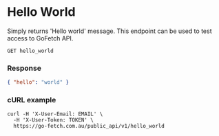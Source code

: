 # Hello World

Simply returns 'Hello world' message. This endpoint can be used to test access to GoFetch API.

`GET hello_world`


### Response

```JSON
{ "hello": "world" }
```


### cURL example

```shell
curl -H 'X-User-Email: EMAIL' \
  -H 'X-User-Token: TOKEN' \
  https://go-fetch.com.au/public_api/v1/hello_world
```


